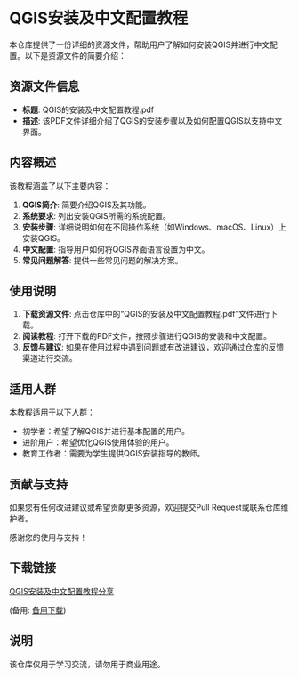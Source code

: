 # QGIS安装及中文配置教程

本仓库提供了一份详细的资源文件，帮助用户了解如何安装QGIS并进行中文配置。以下是资源文件的简要介绍：

## 资源文件信息

- **标题**: QGIS的安装及中文配置教程.pdf
- **描述**: 该PDF文件详细介绍了QGIS的安装步骤以及如何配置QGIS以支持中文界面。

## 内容概述

该教程涵盖了以下主要内容：

1. **QGIS简介**: 简要介绍QGIS及其功能。
2. **系统要求**: 列出安装QGIS所需的系统配置。
3. **安装步骤**: 详细说明如何在不同操作系统（如Windows、macOS、Linux）上安装QGIS。
4. **中文配置**: 指导用户如何将QGIS界面语言设置为中文。
5. **常见问题解答**: 提供一些常见问题的解决方案。

## 使用说明

1. **下载资源文件**: 点击仓库中的“QGIS的安装及中文配置教程.pdf”文件进行下载。
2. **阅读教程**: 打开下载的PDF文件，按照步骤进行QGIS的安装和中文配置。
3. **反馈与建议**: 如果在使用过程中遇到问题或有改进建议，欢迎通过仓库的反馈渠道进行交流。

## 适用人群

本教程适用于以下人群：

- 初学者：希望了解QGIS并进行基本配置的用户。
- 进阶用户：希望优化QGIS使用体验的用户。
- 教育工作者：需要为学生提供QGIS安装指导的教师。

## 贡献与支持

如果您有任何改进建议或希望贡献更多资源，欢迎提交Pull Request或联系仓库维护者。

感谢您的使用与支持！

## 下载链接
[QGIS安装及中文配置教程分享](https://pan.quark.cn/s/5c34351a82c1) 

(备用: [备用下载](https://pan.baidu.com/s/1Dp9-BIALpMT-7b9C2lZpIg?pwd=bvzz))

## 说明

该仓库仅用于学习交流，请勿用于商业用途。
